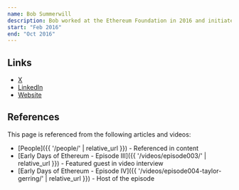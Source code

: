 ```yaml
---
name: Bob Summerwill
description: Bob worked at the Ethereum Foundation in 2016 and initiated the Early Days of Ethereum project.
start: "Feb 2016"
end: "Oct 2016"
---
```


## Links

- [X](https://x.com/bobsummerwill)
- [LinkedIn](https://linkedin.com/in/bobsummerwill)
- [Website](https://bobsummerwill.com/about)

## References

This page is referenced from the following articles and videos:

- [People]({{ '/people/' | relative_url }}) - Referenced in content
- [Early Days of Ethereum - Episode III]({{ '/videos/episode003/' | relative_url }}) - Featured guest in video interview
- [Early Days of Ethereum - Episode IV]({{ '/videos/episode004-taylor-gerring/' | relative_url }}) - Host of the episode